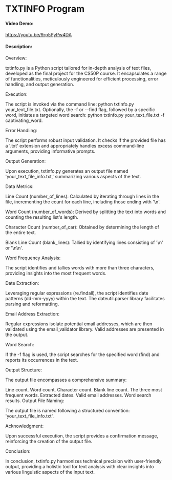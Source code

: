 # TXTINFO Program
#### Video Demo:
https://youtu.be/9rp5PyPw4DA
#### Description:
Overview:

txtinfo.py is a Python script tailored for in-depth analysis of text files, developed as the final project for the CS50P course. It encapsulates a range of functionalities, meticulously engineered for efficient processing, error handling, and output generation.

Execution:

The script is invoked via the command line: python txtinfo.py your_text_file.txt. Optionally, the -f or --find flag, followed by a specific word, initiates a targeted word search: python txtinfo.py your_text_file.txt -f captivating_word.

Error Handling:

The script performs robust input validation. It checks if the provided file has a '.txt' extension and appropriately handles excess command-line arguments, providing informative prompts.

Output Generation:

Upon execution, txtinfo.py generates an output file named 'your_text_file_info.txt,' summarizing various aspects of the text.

Data Metrics:

Line Count (number_of_lines): Calculated by iterating through lines in the file, incrementing the count for each line, including those ending with '\n'.

Word Count (number_of_words): Derived by splitting the text into words and counting the resulting list's length.

Character Count (number_of_car): Obtained by determining the length of the entire text.

Blank Line Count (blank_lines): Tallied by identifying lines consisting of '\n' or '\n\n'.

Word Frequency Analysis:

The script identifies and tallies words with more than three characters, providing insights into the most frequent words.

Date Extraction:

Leveraging regular expressions (re.findall), the script identifies date patterns (dd-mm-yyyy) within the text. The dateutil.parser library facilitates parsing and reformatting.

Email Address Extraction:

Regular expressions isolate potential email addresses, which are then validated using the email_validator library. Valid addresses are presented in the output.

Word Search:

If the -f flag is used, the script searches for the specified word (find) and reports its occurrences in the text.

Output Structure:

The output file encompasses a comprehensive summary:

Line count.
Word count.
Character count.
Blank line count.
The three most frequent words.
Extracted dates.
Valid email addresses.
Word search results.
Output File Naming:

The output file is named following a structured convention: 'your_text_file_info.txt'.

Acknowledgment:

Upon successful execution, the script provides a confirmation message, reinforcing the creation of the output file.

Conclusion:

In conclusion, txtinfo.py harmonizes technical precision with user-friendly output, providing a holistic tool for text analysis with clear insights into various linguistic aspects of the input text.


